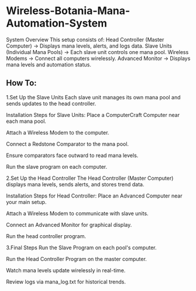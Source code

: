 # Wireless-Botania-Mana-Automation-System
System Overview This setup consists of:  Head Controller (Master Computer) → Displays mana levels, alerts, and logs data.  Slave Units (Individual Mana Pools) → Each slave unit controls one mana pool.  Wireless Modems → Connect all computers wirelessly.  Advanced Monitor → Displays mana levels and automation status.


How To:
--------------------------------------------------------------------------------------------------------------------------------------------------------------------
1.Set Up the Slave Units
Each slave unit manages its own mana pool and sends updates to the head controller.

Installation Steps for Slave Units:
Place a ComputerCraft Computer near each mana pool.

Attach a Wireless Modem to the computer.

Connect a Redstone Comparator to the mana pool.

Ensure comparators face outward to read mana levels.

Run the slave program on each computer.



2.Set Up the Head Controller
The Head Controller (Master Computer) displays mana levels, sends alerts, and stores trend data.

Installation Steps for Head Controller:
Place an Advanced Computer near your main setup.

Attach a Wireless Modem to communicate with slave units.

Connect an Advanced Monitor for graphical display.

Run the head controller program.



3.Final Steps
Run the Slave Program on each pool's computer.

Run the Head Controller Program on the master computer.

Watch mana levels update wirelessly in real-time.

Review logs via mana_log.txt for historical trends.
